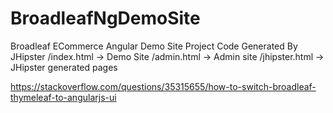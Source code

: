# BroadleafNgDemoSite
Broadleaf ECommerce Angular Demo Site
Project Code Generated By JHipster
/index.html -> Demo Site
/admin.html -> Admin site
/jhipster.html -> JHipster generated pages


https://stackoverflow.com/questions/35315655/how-to-switch-broadleaf-thymeleaf-to-angularjs-ui
